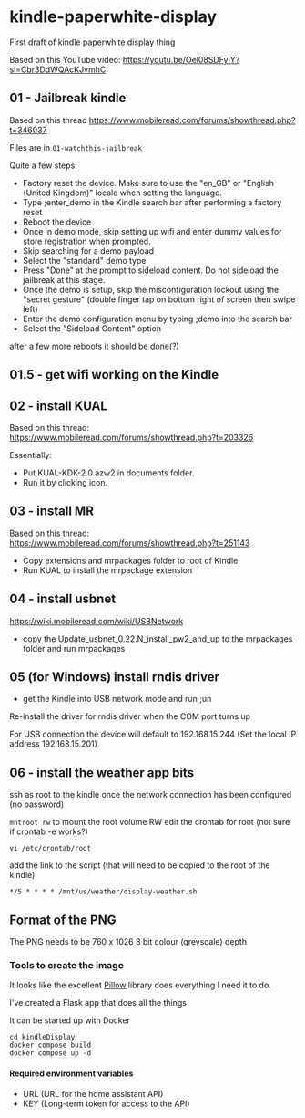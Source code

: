 # kindle-paperwhite-display
First draft of kindle paperwhite display thing

Based on this YouTube video: https://youtu.be/Oel08SDFyIY?si=Cbr3DdWQAcKJvmhC


## 01 - Jailbreak kindle

Based on this thread https://www.mobileread.com/forums/showthread.php?t=346037

Files are in `01-watchthis-jailbreak`

Quite a few steps:

- Factory reset the device. Make sure to use the "en_GB" or "English (United Kingdom)" locale when setting the language.
- Type ;enter_demo in the Kindle search bar after performing a factory reset
- Reboot the device
- Once in demo mode, skip setting up wifi and enter dummy values for store registration when prompted.
- Skip searching for a demo payload
- Select the "standard" demo type
- Press "Done" at the prompt to sideload content. Do not sideload the jailbreak at this stage.
- Once the demo is setup, skip the misconfiguration lockout using the "secret gesture" (double finger tap on bottom right of screen then swipe left)
- Enter the demo configuration menu by typing ;demo into the search bar
- Select the "Sideload Content" option

after a few more reboots it should be done(?)

## 01.5 - get wifi working on the Kindle

## 02 - install KUAL

Based on this thread: https://www.mobileread.com/forums/showthread.php?t=203326

Essentially: 

- Put KUAL-KDK-2.0.azw2 in documents folder.
- Run it by clicking icon.

## 03 - install MR

Based on this thread: https://www.mobileread.com/forums/showthread.php?t=251143

- Copy extensions and mrpackages folder to root of Kindle
- Run KUAL to install the mrpackage extension

## 04 - install usbnet

https://wiki.mobileread.com/wiki/USBNetwork

- copy the Update_usbnet_0.22.N_install_pw2_and_up to the mrpackages folder and run mrpackages

## 05 (for Windows) install rndis driver

- get the Kindle into USB network mode and run ;un

Re-install the driver for rndis driver when the COM port turns up

For USB connection the device will default to 192.168.15.244 
(Set the local IP address 192.168.15.201)

## 06 - install the weather app bits

ssh as root to the kindle once the network connection has been configured (no password)

`mntroot rw` to mount the root volume RW
edit the crontab for root (not sure if crontab -e works?)

`vi /etc/crontab/root`

add the link to the script (that will need to be copied to the root of the kindle)

```
*/5 * * * * /mnt/us/weather/display-weather.sh
```

## Format of the PNG

The PNG needs to be 760 x 1026 8 bit colour (greyscale) depth

### Tools to create the image

It looks like the excellent [Pillow](https://pillow.readthedocs.io/en/stable/) library does everything I need it to do.

I've created a Flask app that does all the things

It can be started up with Docker

```
cd kindleDisplay
docker compose build
docker compose up -d
```

#### Required environment variables

- URL (URL for the home assistant API)
- KEY (Long-term token for access to the API)